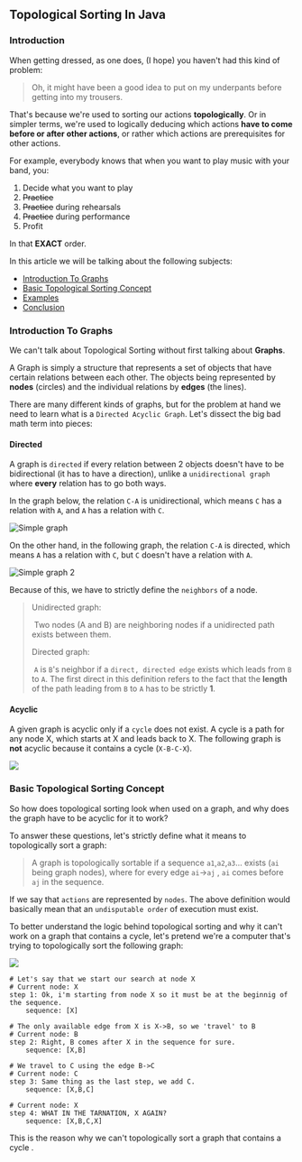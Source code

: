 ## Topological Sorting In Java

### Introduction

When getting dressed, as one does, (I hope) you haven't had this kind of problem:

> Oh, it might have been a good idea to put on my underpants before getting into my trousers.

That's because we're used to sorting our actions **topologically**. Or in simpler terms, we're used to logically deducing which actions **have to come before or after other actions**, or rather which actions are prerequisites for other actions.

For example, everybody knows that when you want to play music with your band, you:

1. Decide what you want to play
2. ~~Practice~~
3. ~~Practice~~ during rehearsals
4. ~~Practice~~ during performance
5. Profit

In that **EXACT** order.

In this article we will be talking about the following subjects:

- [Introduction To Graphs](#introductiontographs)
- [Basic Topological Sorting Concept](#basictopologicalsortingconcept)
- [Examples](#examples)
- [Conclusion](#conclusion)

### Introduction To Graphs

We can't talk about Topological Sorting without first talking about **Graphs**. 

A Graph is simply a structure that represents a set of objects that have certain relations between each other. The objects being represented by **nodes** (circles) and the individual relations by **edges** (the lines).

There are many different kinds of graphs, but for the problem at hand we need to learn what is a `Directed Acyclic Graph`. Let's dissect the big bad math term into pieces:

#### Directed

A graph is `directed` if every relation between 2 objects doesn't have to be bidirectional (it has to have a direction), unlike a `unidirectional graph` where **every** relation has to go both ways.

In the graph below, the relation `C-A` is unidirectional, which means `C` has a relation with `A`, and `A` has a relation with `C`.

![Simple graph](D:\StackAbuse\Toposort\graphics\Untitled-1.png)

On the other hand, in the following graph, the relation `C-A` is directed, which means  `A` has a relation with `C`, but `C` doesn't have a relation with `A`.

![Simple graph 2](D:\StackAbuse\Toposort\graphics\Untitled-2.png)

Because of this, we have to strictly define the `neighbors` of a node.

> Unidirected graph:
>
> ​	Two nodes (A and B) are neighboring nodes if a unidirected path exists between them.
>
> Directed graph:
>
> ​	`A` is `B`'s neighbor if a `direct, directed edge` exists which leads from `B` to `A`. The first direct in 	  	this definition refers to the fact that the **length** of the path leading from `B` to `A` has to be strictly **1**.

#### Acyclic 

A given graph is acyclic only if a `cycle` does not exist. A cycle is a path for any node X, which starts at X and leads back to X. The following graph is **not** acyclic because it contains a cycle (`X-B-C-X`).

![](D:\StackAbuse\Toposort\graphics\Untitled-3.png)

### Basic Topological Sorting Concept

So how does topological sorting look when used on a graph, and why does the graph have to be acyclic for it to work?

To answer these questions, let's strictly define what it means to topologically sort a graph:

> A graph is topologically sortable if a sequence `a1`,`a2`,`a3`... exists (`ai` being graph nodes), where for every edge `ai`->`aj` , `ai` comes before `aj` in the sequence.

If we say that `actions` are represented by `nodes`. The above definition would basically mean that an `undisputable order` of execution must exist.

To better understand the logic behind topological sorting and why it can't work on a graph that contains a cycle, let's pretend we're a computer that's trying to topologically sort the following graph:

![](D:\StackAbuse\Toposort\Untitled-1-[Recovered].png)

```pseudocode
# Let's say that we start our search at node X
# Current node: X
step 1: Ok, i'm starting from node X so it must be at the beginnig of the sequence.
    sequence: [X]
    
# The only available edge from X is X->B, so we 'travel' to B
# Current node: B
step 2: Right, B comes after X in the sequence for sure.
	sequence: [X,B]
	
# We travel to C using the edge B->C	
# Current node: C
step 3: Same thing as the last step, we add C.
	sequence: [X,B,C]
	
# Current node: X	
step 4: WHAT IN THE TARNATION, X AGAIN?
	sequence: [X,B,C,X]
```

This is the reason why we can't topologically sort a graph that contains a cycle .